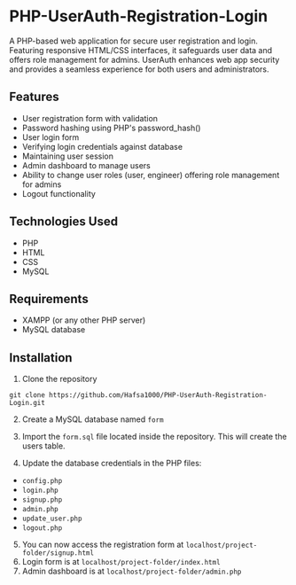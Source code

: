 # PHP-UserAuth-Registration-Login

A PHP-based web application for secure user registration and login. Featuring responsive HTML/CSS interfaces, it safeguards user data and offers role management for admins. UserAuth enhances web app security and provides a seamless experience for both users and administrators.

## Features

- User registration form with validation
- Password hashing using PHP's password_hash() 
- User login form 
- Verifying login credentials against database
- Maintaining user session 
- Admin dashboard to manage users
- Ability to change user roles (user, engineer) offering role management for admins
- Logout functionality

## Technologies Used

- PHP 
- HTML
- CSS
- MySQL

## Requirements

- XAMPP (or any other PHP server)
- MySQL database

## Installation

1. Clone the repository
```
git clone https://github.com/Hafsa1000/PHP-UserAuth-Registration-Login.git
```

2. Create a MySQL database named `form`

3. Import the `form.sql` file located inside the repository. This will create the users table.

4. Update the database credentials in the PHP files:
- `config.php` 
- `login.php`  
- `signup.php`
- `admin.php`
- `update_user.php`
- `logout.php`

5. You can now access the registration form at `localhost/project-folder/signup.html`
6. Login form is at `localhost/project-folder/index.html`
7. Admin dashboard is at `localhost/project-folder/admin.php`


